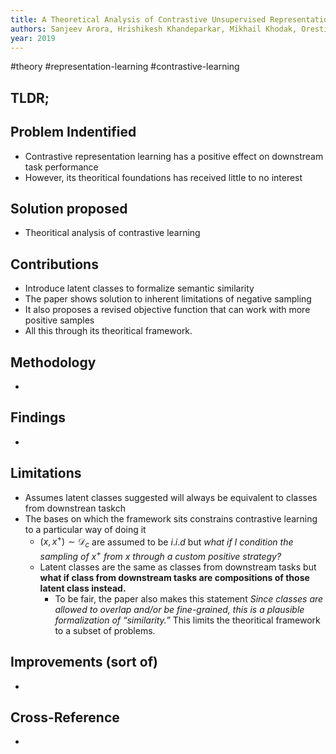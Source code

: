 ```yaml
---
title: A Theoretical Analysis of Contrastive Unsupervised Representation Learning
authors: Sanjeev Arora, Hrishikesh Khandeparkar, Mikhail Khodak, Orestis Plevrakis, Nikunj Saunshi
year: 2019
---
```


#theory #representation-learning #contrastive-learning 

## TLDR;

## Problem Indentified
- Contrastive representation learning has a positive effect on downstream task performance
- However, its theoritical foundations has received little to no interest

## Solution proposed 
- Theoritical analysis of contrastive learning

## Contributions
- Introduce latent classes to formalize semantic similarity
- The paper shows solution to inherent limitations of negative sampling
- It also proposes a revised objective function that can work with more positive samples 
- All this through its theoritical framework.

## Methodology
- 

## Findings
- 

## Limitations
- Assumes latent classes suggested will always be equivalent to classes from downstrean taskch 
- The bases on which the framework sits constrains contrastive learning to a particular way of doing it
	-  $(x, x^+) \sim \mathcal{D}_c$ are assumed to be $i.i.d$ but *what if I condition the sampling of $x^+$ from $x$ through a custom positive strategy?*
	- Latent classes are the same as classes from downstream tasks but **what if class from downstream tasks are compositions of those latent class instead.**
		- To be fair, the paper also makes this statement *Since classes are allowed to overlap and/or be fine-grained, this is a plausible formalization of “similarity.”*
	This limits the theoritical framework to a subset of problems.

## Improvements (sort of)
- 

## Cross-Reference
- 

